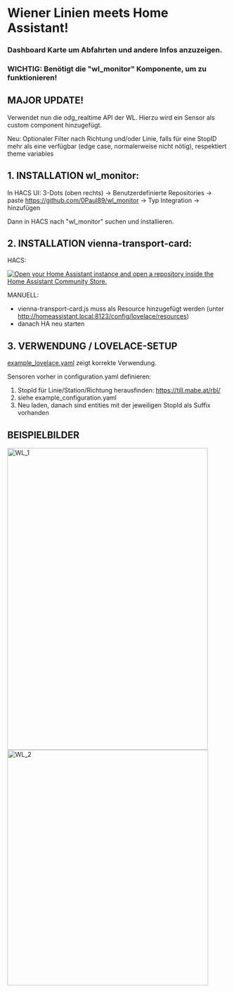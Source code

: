 # Wiener Linien meets Home Assistant! 

### Dashboard Karte um Abfahrten und andere Infos anzuzeigen.

### WICHTIG: Benötigt die "wl_monitor" Komponente, um zu funktionieren!


## MAJOR UPDATE!

Verwendet nun die odg_realtime API der WL. Hierzu wird ein Sensor als custom component hinzugefügt.

Neu: Optionaler Filter nach Richtung und/oder Linie, falls für eine StopID mehr als eine verfügbar (edge case, normalerweise nicht nötig), respektiert theme variables


## 1. INSTALLATION wl_monitor:

In HACS UI: 3-Dots (oben rechts) -> Benutzerdefinierte Repositories -> paste https://github.com/0Paul89/wl_monitor -> Typ Integration -> hinzufügen

Dann in HACS nach "wl_monitor" suchen und installieren.


## 2. INSTALLATION vienna-transport-card:

HACS:

<a href="https://my.home-assistant.io/redirect/hacs_repository/?owner=0Paul89&repository=vienna-transport-card" target="_blank" rel="noreferrer noopener"><img src="https://my.home-assistant.io/badges/hacs_repository.svg" alt="Open your Home Assistant instance and open a repository inside the Home Assistant Community Store." /></a>

MANUELL:

- vienna-transport-card.js muss als Resource hinzugefügt werden (unter http://homeassistant.local:8123/config/lovelace/resources)
- danach HA neu starten



## 3. VERWENDUNG / LOVELACE-SETUP

[example_lovelace.yaml](https://github.com/0Paul89/vienna-transport-card/blob/main/example_lovelace.yaml) zeigt korrekte Verwendung. 

Sensoren vorher in configuration.yaml definieren:

1. StopId für Linie/Station/Richtung herausfinden: https://till.mabe.at/rbl/ 
2. siehe example_configuration.yaml  
3. Neu laden, danach sind entities mit der jeweiligen StopId als Suffix vorhanden
   

## BEISPIELBILDER

<img width="456" height="685" alt="WL_1" src="https://github.com/user-attachments/assets/5c86f18c-bab4-4190-bdf6-a22ce05367d0" />

<img width="457" height="535" alt="WL_2" src="https://github.com/user-attachments/assets/b35c4ee3-fd8a-4b6d-85b5-42f66adb1c71" />

